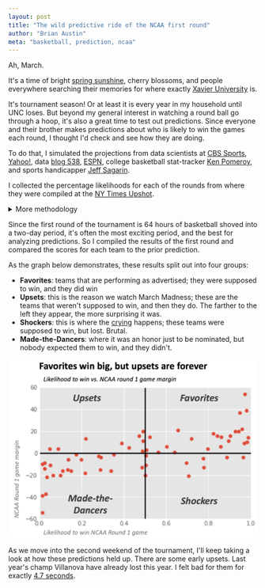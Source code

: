 ```yaml
---
layout: post
title: "The wild predictive ride of the NCAA first round"
author: "Brian Austin"
meta: "basketball, prediction, ncaa"
---
```

Ah, March.

It's a time of bright [spring sunshine](http://www.accuweather.com/en/weather-news/noreaster-shuts-down-travel-threatens-to-unleash-blizzard-conditions-in-at-least-8-states/70001093), cherry blossoms, and people everywhere searching their memories for where exactly [Xavier University](https://en.wikipedia.org/wiki/Xavier_University "Cincinnati") is.

It's tournament season! Or at least it is every year in my household until UNC loses. But beyond my general interest in watching a round ball go through a hoop, it's also a great time to test out predictions. Since everyone and their brother makes predictions about who is likely to win the games each round, I thought I'd check and see how they are doing.

To do that, I simulated the projections from data scientists at [CBS Sports](http://www.cbssports.com/college-basketball/bracketology/), [Yahoo!](https://sports.yahoo.com/m/66607537-5012-36a0-8694-65a0522cf6c1/ss_2017-ncaa-tournament-bracket.html), data [blog 538](https://projects.fivethirtyeight.com/2017-march-madness-predictions/), [ESPN](http://www.espn.com/mens-college-basketball/bracketology), college basketball stat-tracker [Ken Pomeroy](http://kenpom.com/), and sports handicapper [Jeff Sagarin](http://sagarin.com/sports/cbsend.htm).

I collected the percentage likelihoods for each of the rounds from where they were compiled at the [NY Times Upshot](https://www.nytimes.com/interactive/2017/03/13/upshot/ncaa-bracket-super-table.html). <details><summary>More methodology</summary>I then created a simulator that used the projections given, and for each school, simulated 5,000 iterations of each team's probability. I compiled the results of these simulations into an overall projection that differs very slightly (and randomly) from the average of the range of probability projections from a school.</details>

Since the first round of the tournament is 64 hours of basketball shoved into a two-day period, it's often the most exciting period, and the best for analyzing predictions. So I compiled the results of the first round and compared the scores for each team to the prior prediction.

As the graph below demonstrates, these results split out into four groups:
* **Favorites**: teams that are performing as advertised; they were supposed to win, and they did win
* **Upsets**: this is the reason we watch March Madness; these are the teams that weren't supposed to win, and then they do. The farther to the left they appear, the more surprising it was.
* **Shockers**: this is where the [crying](http://screengrabber.deadspin.com/piccolo-tears-are-the-saddest-tears-1692898303) happens; these teams were supposed to win, but lost. Brutal.
* **Made-the-Dancers**: where it was an honor just to be nominated, but nobody expected them to win, and they didn't.

![](../assets/NCAA_rd1_labeled.png)

As we move into the second weekend of the tournament, I'll keep taking a look at how these predictions held up. There are some early upsets. Last year's champ Villanova have already lost this year. I felt bad for them for exactly [4.7 seconds](https://www.youtube.com/watch?v=EMHoGRp1QrE).
